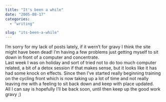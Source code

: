 ```yaml
---
title: "It's been a while"
date: "2005-08-17"
categories: 
  - "writing"

slug: "its-been-a-while"
---
```


I’m sorry for my lack of posts lately, if it wern’t for gravy I think the site might have been dead! I’m having a few problems just getting myself to sit down in front of a computer and concentrate.  
Last week I was on holiday and sort of tried not to do too much computer related, a bit of a detox session if that makes sense, but it looks like it has had some knock on effects. Since then I’ve started really beginning training on the cycling front which is now taking up a lot of time and not really leaving me with a feeling to sit back down and keep with place updated.  
All I can say is hopefully I’ll be back soon, until then keep up the good work gravy ;)
